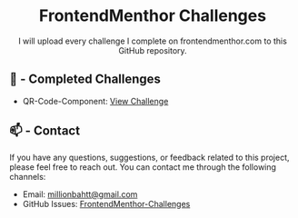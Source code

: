 <h1 align="center">FrontendMenthor Challenges</h1>
<p align="center">I will upload every challenge I complete on frontendmenthor.com to this GitHub repository.</p>

## 📃 - Completed Challenges
- QR-Code-Component: [View Challenge](https://example.com/)
## 📫 - Contact
If you have any questions, suggestions, or feedback related to this project, please feel free to reach out. You can contact me through the following channels:

- Email: [millionbahtt@gmail.com](mailto:millionbahtt@gmail.com)
- GitHub Issues: [FrontendMenthor-Challenges](https://github.com/millionbaht/FrontendMenthor-Challenges/issues)
